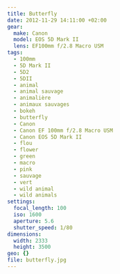 ```yaml
---
title: Butterfly
date: 2012-11-29 14:11:00 +02:00
gear:
  make: Canon
  model: EOS 5D Mark II
  lens: EF100mm f/2.8 Macro USM
tags:
  - 100mm
  - 5D Mark II
  - 5D2
  - 5DII
  - animal
  - animal sauvage
  - animalière
  - animaux sauvages
  - bokeh
  - butterfly
  - Canon
  - Canon EF 100mm f/2.8 Macro USM
  - Canon EOS 5D Mark II
  - flou
  - flower
  - green
  - macro
  - pink
  - sauvage
  - vert
  - wild animal
  - wild animals
settings:
  focal_length: 100
  iso: 1600
  aperture: 5.6
  shutter_speed: 1/80
dimensions:
  width: 2333
  height: 3500
geo: {}
file: butterfly.jpg
---
```



